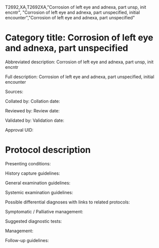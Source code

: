 T2692,XA,T2692XA,"Corrosion of left eye and adnexa, part unsp, init encntr", "Corrosion of left eye and adnexa, part unspecified, initial encounter","Corrosion of left eye and adnexa, part unspecified"
# Category title: Corrosion of left eye and adnexa, part unspecified

Abbreviated description: Corrosion of left eye and adnexa, part unsp, init encntr

Full description: Corrosion of left eye and adnexa, part unspecified, initial encounter

Sources:

Collated by:
Collation date:

Reviewed by:
Review date:

Validated by:
Validation date:

Approval UID:

# Protocol description

Presenting conditions:

History capture guidelines:

General examination guidelines:

Systemic examination guidelines:

Possible differential diagnoses with links to related protocols:

Symptomatic / Palliative management:

Suggested diagnostic tests:

Management:

Follow-up guidelines:
